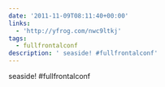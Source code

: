 ```yaml
---
date: '2011-11-09T08:11:40+00:00'
links:
  - 'http://yfrog.com/nwc9ltkj'
tags:
  - fullfrontalconf
description: ' seaside! #fullfrontalconf'
---
```

 seaside! #fullfrontalconf
